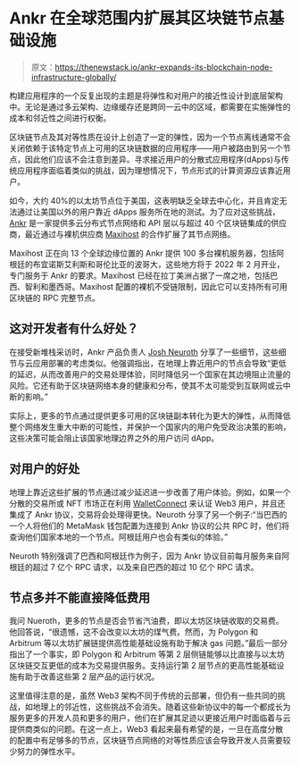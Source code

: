 # Ankr 在全球范围内扩展其区块链节点基础设施

> 原文：<https://thenewstack.io/ankr-expands-its-blockchain-node-infrastructure-globally/>

构建应用程序的一个反复出现的主题是将弹性和对用户的接近性设计到底层架构中。无论是通过多云架构、边缘缓存还是跨同一云中的区域，都需要在实施弹性的成本和邻近性之间进行权衡。

区块链节点及其对等性质在设计上创造了一定的弹性，因为一个节点离线通常不会关闭依赖于该特定节点上可用的区块链数据的应用程序——用户被路由到另一个节点，因此他们应该不会注意到差异。寻求接近用户的分散式应用程序(dApps)与传统应用程序面临着类似的挑战，因为理想情况下，节点形式的计算资源应该靠近用户。

如今，大约 40%的以太坊节点位于美国，这表明缺乏全球去中心化，并且肯定无法通过让美国以外的用户靠近 dApps 服务所在地的测试。为了应对这些挑战， [Ankr](https://www.ankr.com/about/our-purpose/) 是一家提供多云分布式节点网络和 API 层以与超过 40 个区块链集成的供应商，最近通过与裸机供应商 [Maxihost](https://www.maxihost.com/about) 的合作扩展了其节点网络。

Maxihost 正在向 13 个全球边缘位置的 Ankr 提供 100 多台裸机服务器，包括阿根廷的布宜诺斯艾利斯和哥伦比亚的波哥大，这些地方将于 2022 年 2 月开业，专门服务于 Ankr 的要求。Maxihost 已经在拉丁美洲占据了一席之地，包括巴西、智利和墨西哥。Maxihost 配置的裸机不受链限制，因此它可以支持所有可用区块链的 RPC 完整节点。

## **这对开发者有什么好处？**

在接受新堆栈采访时，Ankr 产品负责人 [Josh Neuroth](https://twitter.com/joshneuroth) 分享了一些细节，这些细节与云应用部署的考虑类似。他强调指出，在地理上靠近用户的节点会导致“更低的延迟，从而改善用户的交易处理体验，同时降低另一个国家在其边境阻止流量的风险。它还有助于区块链网络本身的健康和分布，使其不太可能受到互联网或云中断的影响。”

实际上，更多的节点通过提供更多可用的区块链副本转化为更大的弹性，从而降低整个网络发生重大中断的可能性，并保护一个国家内的用户免受政治决策的影响，这些决策可能会阻止该国家地理边界之外的用户访问 dApp。

## **对用户的好处**

地理上靠近这些扩展的节点通过减少延迟进一步改善了用户体验。例如，如果一个分散的交易所或 NFT 市场正在利用 [WalletConnect](https://walletconnect.com/) 来认证 Web3 用户，并且还集成了 Ankr 协议，交易将会处理得更快。Neuroth 分享了另一个例子:“当巴西的一个人将他们的 MetaMask 钱包配置为连接到 Ankr 协议的公共 RPC 时，他们将查询他们国家本地的一个节点。阿根廷用户也会有类似的体验。”

Neuroth 特别强调了巴西和阿根廷作为例子，因为 Ankr 协议目前每月服务来自阿根廷的超过 7 亿个 RPC 请求，以及来自巴西的超过 10 亿个 RPC 请求。

## **节点多并不能直接降低费用**

我问 Nueroth，更多的节点是否会节省汽油费，即以太坊区块链收取的交易费。他回答说，“很遗憾，这不会改变以太坊的煤气费。然而，为 Polygon 和 Arbitrum 等以太坊扩展链提供高性能基础设施有助于解决 gas 问题。”最后一部分指出了一个事实，即 Polygon 和 Arbitrum 等第 2 层侧链能够以比直接与以太坊区块链交互更低的成本为交易提供服务。支持运行第 2 层节点的更高性能基础设施有助于改善这些第 2 层产品的运行状况。

这里值得注意的是，虽然 Web3 架构不同于传统的云部署，但仍有一些共同的挑战，如地理上的邻近性，这些挑战不会消失。随着这些新协议中的每一个都成长为服务更多的开发人员和更多的用户，他们在扩展其足迹以更接近用户时面临着与云提供商类似的问题。在这一点上，Web3 看起来最有希望的是，一旦在高度分散的配置中有足够多的节点，区块链节点网络的对等性质应该会导致开发人员需要较少努力的弹性水平。

<svg xmlns:xlink="http://www.w3.org/1999/xlink" viewBox="0 0 68 31" version="1.1"><title>Group</title> <desc>Created with Sketch.</desc></svg>